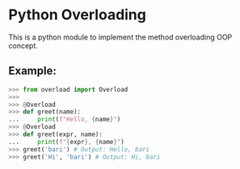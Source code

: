 # Python Overloading
This is a python module to implement the method overloading OOP concept.

## Example:

```python
>>> from overload import Overload
>>>
>>> @Overload
>>> def greet(name):
...     print(f"Hello, {name}")
>>> @Overload
>>> def greet(expr, name):
...     print(f"{expr}, {name}")
>>> greet('bari') # Output: Hello, bari
>>> greet('Hi', 'bari') # Output: Hi, bari
```
